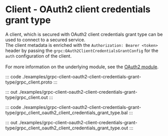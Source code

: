 # Client - OAuth2 client credentials grant type

A client, which is secured with OAuth2 client credentials grant type
can be used to connect to a secured service.<br/>
The client metadata is enriched with the `Authorization: Bearer <token>`
header by passing the `grpc:OAuth2ClientCredentialsGrantConfig` for the
`auth` configuration of the client.<br/><br/>
For more information on the underlying module,
see the [OAuth2 module](https://docs.central.ballerina.io/ballerina/oauth2/latest/).


::: code ./examples/grpc-client-oauth2-client-credentials-grant-type/grpc_client.proto :::

::: out ./examples/grpc-client-oauth2-client-credentials-grant-type/grpc_client.out :::

::: code ./examples/grpc-client-oauth2-client-credentials-grant-type/grpc_client_oauth2_client_credentials_grant_type.bal :::

::: out ./examples/grpc-client-oauth2-client-credentials-grant-type/grpc_client_oauth2_client_credentials_grant_type.out :::